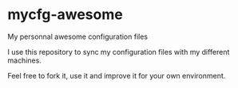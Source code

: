 mycfg-awesome
=============

My personnal awesome configuration files

I use this repository to sync my configuration files with my different machines.

Feel free to fork it, use it and improve it for your own environment.
